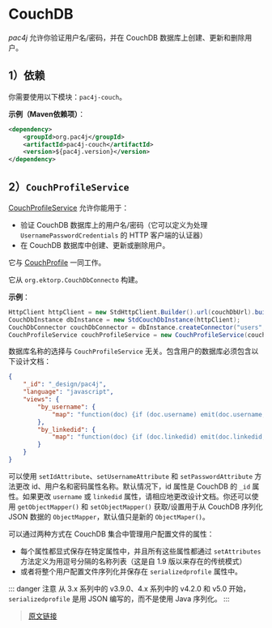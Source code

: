 # CouchDB

*pac4j* 允许你验证用户名/密码，并在 CouchDB 数据库上创建、更新和删除用户。

## 1）依赖

你需要使用以下模块：`pac4j-couch`。

**示例（Maven依赖项）**：

```xml
<dependency>
    <groupId>org.pac4j</groupId>
    <artifactId>pac4j-couch</artifactId>
    <version>${pac4j.version}</version>
</dependency>
```

## 2）`CouchProfileService`

[CouchProfileService](https://github.com/pac4j/pac4j/blob/master/pac4j-couch/src/main/java/org/pac4j/couch/profile/service/CouchProfileService.java) 允许你能用于：

- 验证 CouchDB 数据库上的用户名/密码（它可以定义为处理 `UsernamePasswordCredentials` 的 HTTP 客户端的认证器）
- 在 CouchDB 数据库中创建、更新或删除用户。

它与 [CouchProfile](https://github.com/pac4j/pac4j/blob/master/pac4j-couch/src/main/java/org/pac4j/couch/profile/CouchProfile.java) 一同工作。

它从 `org.ektorp.CouchDbConnecto` 构建。

**示例**：

```java
HttpClient httpClient = new StdHttpClient.Builder().url(couchDbUrl).build();
CouchDbInstance dbInstance = new StdCouchDbInstance(httpClient);
CouchDbConnector couchDbConnector = dbInstance.createConnector("users", true);
CouchProfileService couchProfileService = new CouchProfileService(couchDbConnector);
```

数据库名称的选择与 `CouchProfileService` 无关。包含用户的数据库必须包含以下设计文档：

```json
{
	"_id": "_design/pac4j",
	"language": "javascript",
	"views": {
		"by_username": {
			"map": "function(doc) {if (doc.username) emit(doc.username, doc);}"
		},
		"by_linkedid": {
			"map": "function(doc) {if (doc.linkedid) emit(doc.linkedid, doc);}"
		}
	}
}
```

可以使用 `setIdAttribute`、`setUsernameAttribute` 和 `setPasswordAttribute` 方法更改 id、用户名和密码属性名称。默认情况下，id 属性是 CouchDB 的 `_id` 属性。如果更改 `username` 或 `linkedid` 属性，请相应地更改设计文档。你还可以使用 `getObjectMapper()` 和 `setObjectMapper()` 获取/设置用于从 CouchDB 序列化 JSON 数据的 `ObjectMapper`，默认值只是新的 `ObjectMaper()`。

可以通过两种方式在 CouchDB 集合中管理用户配置文件的属性：

- 每个属性都显式保存在特定属性中，并且所有这些属性都通过 `setAttributes` 方法定义为用逗号分隔的名称列表（这是自 1.9 版以来存在的传统模式）
- 或者将整个用户配置文件序列化并保存在 `serializedprofile` 属性中。

::: danger 注意
从 3.x 系列中的 v3.9.0、4.x 系列中的 v4.2.0 和 v5.0 开始，`serializedprofile` 是用 JSON 编写的，而不是使用 Java 序列化。
:::

> [原文链接](https://www.pac4j.org/5.6.x/docs/authenticators/couchdb.html)
